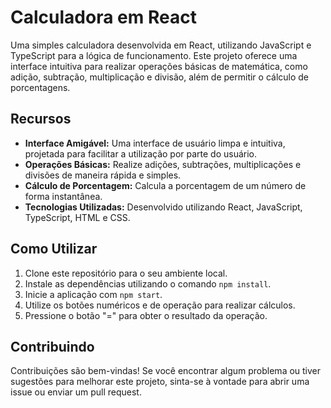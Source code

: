 # Calculadora em React

Uma simples calculadora desenvolvida em React, utilizando JavaScript e TypeScript para a lógica de funcionamento. Este projeto oferece uma interface intuitiva para realizar operações básicas de matemática, como adição, subtração, multiplicação e divisão, além de permitir o cálculo de porcentagens.

## Recursos

- **Interface Amigável:** Uma interface de usuário limpa e intuitiva, projetada para facilitar a utilização por parte do usuário.
- **Operações Básicas:** Realize adições, subtrações, multiplicações e divisões de maneira rápida e simples.
- **Cálculo de Porcentagem:** Calcula a porcentagem de um número de forma instantânea.
- **Tecnologias Utilizadas:** Desenvolvido utilizando React, JavaScript, TypeScript, HTML e CSS.

## Como Utilizar

1. Clone este repositório para o seu ambiente local.
2. Instale as dependências utilizando o comando `npm install`.
3. Inicie a aplicação com `npm start`.
4. Utilize os botões numéricos e de operação para realizar cálculos.
5. Pressione o botão "=" para obter o resultado da operação.

## Contribuindo

Contribuições são bem-vindas! Se você encontrar algum problema ou tiver sugestões para melhorar este projeto, sinta-se à vontade para abrir uma issue ou enviar um pull request.
